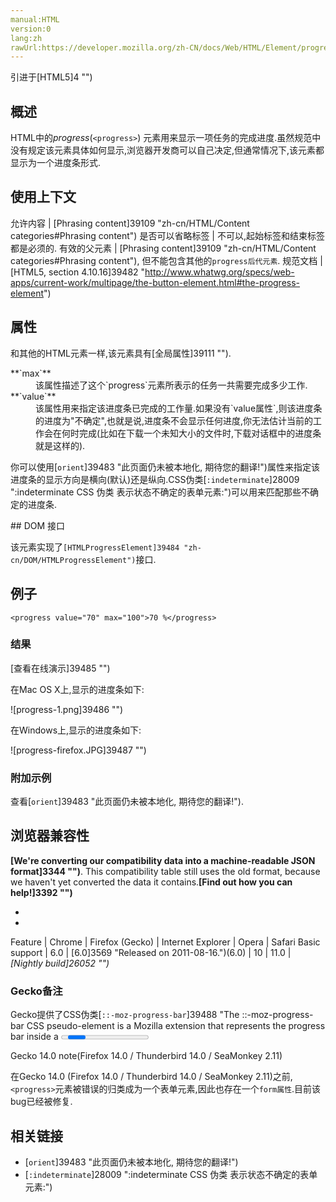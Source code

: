 ```yaml
---
manual:HTML
version:0
lang:zh
rawUrl:https://developer.mozilla.org/zh-CN/docs/Web/HTML/Element/progress
---
```






引进于[HTML5]4 "")



## 概述<a name="概述"></a>


HTML中的*progress*(`<progress>`) 元素用来显示一项任务的完成进度.虽然规范中没有规定该元素具体如何显示,浏览器开发商可以自己决定,但通常情况下,该元素都显示为一个进度条形式.


## 使用上下文<a name="使用上下文"></a>

允许内容 | [Phrasing content]39109 "zh-cn/HTML/Content categories#Phrasing content") 
是否可以省略标签 | 不可以,起始标签和结束标签都是必须的. 
有效的父元素 | [Phrasing content]39109 "zh-cn/HTML/Content categories#Phrasing content"), 但不能包含其他的`progress后代元素`. 
规范文档 | [HTML5, section 4.10.16]39482 "http://www.whatwg.org/specs/web-apps/current-work/multipage/the-button-element.html#the-progress-element") 


## 属性<a name="属性"></a>


和其他的HTML元素一样,该元素具有[全局属性]39111 "").

<dl><dt id=''>**`max`**</dt><dd>该属性描述了这个`progress`元素所表示的任务一共需要完成多少工作.</dd><dt id=''>**`value`**</dt><dd>该属性用来指定该进度条已完成的工作量.如果没有`value属性`,则该进度条的进度为&quot;不确定&quot;,也就是说,进度条不会显示任何进度,你无法估计当前的工作会在何时完成(比如在下载一个未知大小的文件时,下载对话框中的进度条就是这样的).</dd></dl>

你可以使用[`orient`]39483 "此页面仍未被本地化, 期待您的翻译!")属性来指定该进度条的显示方向是横向(默认)还是纵向.CSS伪类[`:indeterminate`]28009 ":indeterminate CSS 伪类 表示状态不确定的表单元素:")可以用来匹配那些不确定的进度条.

<dl></dl>
## DOM 接口<a name="DOM_接口"></a>


该元素实现了`[HTMLProgressElement]39484 "zh-cn/DOM/HTMLProgressElement")`接口.


## 例子<a name="例子"></a>

```
<progress value="70" max="100">70 %</progress>
```

### 结果<a name="结果"></a>


[查看在线演示]39485 "")



在Mac OS X上,显示的进度条如下:



![progress-1.png]39486 "")



在Windows上,显示的进度条如下:



![progress-firefox.JPG]39487 "")


### 附加示例<a name="附加示例"></a>


查看[`orient`]39483 "此页面仍未被本地化, 期待您的翻译!").


## 浏览器兼容性<a name="浏览器兼容性"></a>


**[We&#39;re converting our compatibility data into a machine-readable JSON format]3344 "")**. This compatibility table still uses the old format, because we haven&#39;t yet converted the data it contains.**[Find out how you can help!]3392 "")**


* 
* 

Feature | Chrome | Firefox (Gecko) | Internet Explorer | Opera | Safari 
Basic support | 6.0 | [6.0]3569 "Released on 2011-08-16.")(6.0) | 10 | 11.0 | *[Nightly build]26052 "")* 




### Gecko备注<a name="Gecko备注"></a>


Gecko提供了CSS伪类[`::-moz-progress-bar`]39488 "The ::-moz-progress-bar CSS pseudo-element is a Mozilla extension that represents the progress bar inside a <progress> element. (The bar represents the amount of progress that has been made.)"),来让你控制进度条中表示目前任务完成量的那一部分内容的样式.

Gecko 14.0 note(Firefox 14.0 / Thunderbird 14.0 / SeaMonkey 2.11)



在Gecko 14.0 (Firefox 14.0 / Thunderbird 14.0 / SeaMonkey 2.11)之前,`<progress>`元素被错误的归类成为一个表单元素,因此也存在一个`form属性`.目前该bug已经被修复.



## 相关链接<a name="相关链接"></a>

* [`orient`]39483 "此页面仍未被本地化, 期待您的翻译!")
* [`:indeterminate`]28009 ":indeterminate CSS 伪类 表示状态不确定的表单元素:")



